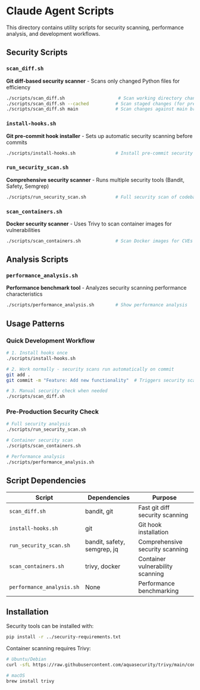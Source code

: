 # Claude Agent Scripts

This directory contains utility scripts for security scanning, performance analysis, and development workflows.

## Security Scripts

### `scan_diff.sh`
**Git diff-based security scanner** - Scans only changed Python files for efficiency
```bash
./scripts/scan_diff.sh                    # Scan working directory changes
./scripts/scan_diff.sh --cached          # Scan staged changes (for pre-commit)
./scripts/scan_diff.sh main              # Scan changes against main branch
```

### `install-hooks.sh` 
**Git pre-commit hook installer** - Sets up automatic security scanning before commits
```bash
./scripts/install-hooks.sh               # Install pre-commit security hooks
```

### `run_security_scan.sh`
**Comprehensive security scanner** - Runs multiple security tools (Bandit, Safety, Semgrep)
```bash
./scripts/run_security_scan.sh           # Full security scan of codebase
```

### `scan_containers.sh`
**Docker security scanner** - Uses Trivy to scan container images for vulnerabilities
```bash
./scripts/scan_containers.sh             # Scan Docker images for CVEs
```

## Analysis Scripts  

### `performance_analysis.sh`
**Performance benchmark tool** - Analyzes security scanning performance characteristics
```bash
./scripts/performance_analysis.sh        # Show performance analysis
```

## Usage Patterns

### Quick Development Workflow
```bash
# 1. Install hooks once
./scripts/install-hooks.sh

# 2. Work normally - security scans run automatically on commit
git add .
git commit -m "Feature: Add new functionality"  # Triggers security scan

# 3. Manual security check when needed
./scripts/scan_diff.sh
```

### Pre-Production Security Check
```bash
# Full security analysis
./scripts/run_security_scan.sh

# Container security scan
./scripts/scan_containers.sh

# Performance analysis
./scripts/performance_analysis.sh
```

## Script Dependencies

| Script | Dependencies | Purpose |
|--------|-------------|---------|
| `scan_diff.sh` | bandit, git | Fast git diff security scanning |
| `install-hooks.sh` | git | Git hook installation |
| `run_security_scan.sh` | bandit, safety, semgrep, jq | Comprehensive security scanning |
| `scan_containers.sh` | trivy, docker | Container vulnerability scanning |
| `performance_analysis.sh` | None | Performance benchmarking |

## Installation

Security tools can be installed with:
```bash
pip install -r ../security-requirements.txt
```

Container scanning requires Trivy:
```bash
# Ubuntu/Debian
curl -sfL https://raw.githubusercontent.com/aquasecurity/trivy/main/contrib/install.sh | sh -s -- -b /usr/local/bin

# macOS
brew install trivy
```